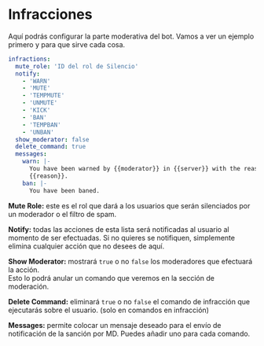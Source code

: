 # Infracciones

Aquí podrás configurar la parte moderativa del bot. Vamos a ver un ejemplo primero y para que sirve cada cosa.

```yaml
infractions:
  mute_role: 'ID del rol de Silencio'
  notify:
    - 'WARN'
    - 'MUTE'
    - 'TEMPMUTE'
    - 'UNMUTE'
    - 'KICK'
    - 'BAN'
    - 'TEMPBAN'
    - 'UNBAN'
  show_moderator: false
  delete_command: true
  messages:
    warn: |-
      You have been warned by {{moderator}} in {{server}} with the reason:
      {{reason}}.
    ban: |-
      You have been baned.
```

**Mute Role:** este es el rol que dará a los usuarios que serán silenciados por un moderador o el filtro de spam.

**Notify:** todas las acciones de esta lista será notificadas al usuario al momento de ser efectuadas. Si no quieres se notifiquen, simplemente elimina cualquier acción que no desees de aquí.

**Show Moderator:** mostrará `true` o no `false` los moderadores que efectuará la acción. \
Esto lo podrá anular un comando que veremos en la sección de moderación.&#x20;

**Delete Command:** eliminará `true` o no `false` el comando de infracción que ejecutarás sobre el usuario. (solo en comandos en infracción)

**Messages:** permite colocar un mensaje deseado para el envío de notificación de la sanción por MD. Puedes añadir uno para cada comando.
